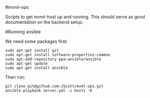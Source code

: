 #mvml-ops

Scripts to get mvml-host up and running. This should serve as good documentation on the backend setup.

#Running ansible

We need some packages first:

```
sudo apt-get install git
sudo apt-get install software-properties-common
sudo apt-add-repository ppa:ansible/ansible
sudo apt-get update
sudo apt-get install ansible
```

Then run:

```
git clone git@github.com:JScott/mvml-ops.git
ansible-playbook server.yml -i hosts -K
```
